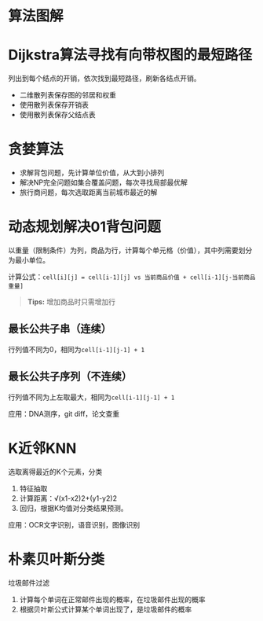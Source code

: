 # 算法图解

# Dijkstra算法寻找有向带权图的最短路径

列出到每个结点的开销，依次找到最短路径，刷新各结点开销。

- 二维散列表保存图的邻居和权重
- 使用散列表保存开销表
- 使用散列表保存父结点表

# 贪婪算法

- 求解背包问题，先计算单位价值，从大到小排列
- 解决NP完全问题如集合覆盖问题，每次寻找局部最优解
- 旅行商问题，每次选取距离当前城市最近的解

# 动态规划解决01背包问题

以重量（限制条件）为列，商品为行，计算每个单元格（价值），其中列需要划分为最小单位。

计算公式：`cell[i][j] = cell[i-1][j] vs 当前商品价值 + cell[i-1][j-当前商品重量]`

> **Tips:** 增加商品时只需增加行

## 最长公共子串（连续）

行列值不同为0，相同为`cell[i-1][j-1] + 1`

## 最长公共子序列（不连续）

行列值不同为上左取最大，相同为`cell[i-1][j-1] + 1`

应用：DNA测序，git diff，论文查重

# K近邻KNN

选取离得最近的K个元素，分类

1. 特征抽取
2. 计算距离：√(x1-x2)2+(y1-y2)2
3. 回归，根据K均值对分类结果预测。

应用：OCR文字识别，语音识别，图像识别

# 朴素贝叶斯分类

垃圾邮件过滤

1. 计算每个单词在正常邮件出现的概率，在垃圾邮件出现的概率
2. 根据贝叶斯公式计算某个单词出现了，是垃圾邮件的概率
